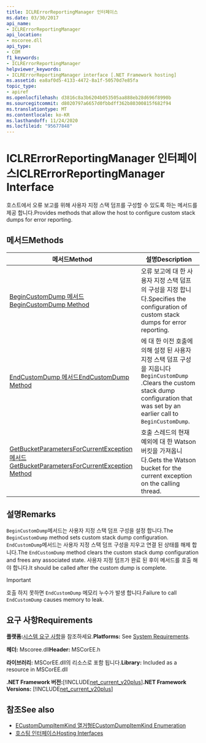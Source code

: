 ```yaml
---
title: ICLRErrorReportingManager 인터페이스
ms.date: 03/30/2017
api_name:
- ICLRErrorReportingManager
api_location:
- mscoree.dll
api_type:
- COM
f1_keywords:
- ICLRErrorReportingManager
helpviewer_keywords:
- ICLRErrorReportingManager interface [.NET Framework hosting]
ms.assetid: ea8af0d5-4133-4472-8a1f-50570d7e85fa
topic_type:
- apiref
ms.openlocfilehash: d3816c8a3b6204b053505aa888eb28d696f8990b
ms.sourcegitcommit: d8020797a6657d0fbbdff362b80300815f682f94
ms.translationtype: MT
ms.contentlocale: ko-KR
ms.lasthandoff: 11/24/2020
ms.locfileid: "95677848"
---
```

# <a name="iclrerrorreportingmanager-interface"></a><span data-ttu-id="89a01-102">ICLRErrorReportingManager 인터페이스</span><span class="sxs-lookup"><span data-stu-id="89a01-102">ICLRErrorReportingManager Interface</span></span>

<span data-ttu-id="89a01-103">호스트에서 오류 보고를 위해 사용자 지정 스택 덤프를 구성할 수 있도록 하는 메서드를 제공 합니다.</span><span class="sxs-lookup"><span data-stu-id="89a01-103">Provides methods that allow the host to configure custom stack dumps for error reporting.</span></span>  
  
## <a name="methods"></a><span data-ttu-id="89a01-104">메서드</span><span class="sxs-lookup"><span data-stu-id="89a01-104">Methods</span></span>  
  
|<span data-ttu-id="89a01-105">메서드</span><span class="sxs-lookup"><span data-stu-id="89a01-105">Method</span></span>|<span data-ttu-id="89a01-106">설명</span><span class="sxs-lookup"><span data-stu-id="89a01-106">Description</span></span>|  
|------------|-----------------|  
|[<span data-ttu-id="89a01-107">BeginCustomDump 메서드</span><span class="sxs-lookup"><span data-stu-id="89a01-107">BeginCustomDump Method</span></span>](iclrerrorreportingmanager-begincustomdump-method.md)|<span data-ttu-id="89a01-108">오류 보고에 대 한 사용자 지정 스택 덤프의 구성을 지정 합니다.</span><span class="sxs-lookup"><span data-stu-id="89a01-108">Specifies the configuration of custom stack dumps for error reporting.</span></span>|  
|[<span data-ttu-id="89a01-109">EndCustomDump 메서드</span><span class="sxs-lookup"><span data-stu-id="89a01-109">EndCustomDump Method</span></span>](iclrerrorreportingmanager-endcustomdump-method.md)|<span data-ttu-id="89a01-110">에 대 한 이전 호출에 의해 설정 된 사용자 지정 스택 덤프 구성을 지웁니다 `BeginCustomDump` .</span><span class="sxs-lookup"><span data-stu-id="89a01-110">Clears the custom stack dump configuration that was set by an earlier call to `BeginCustomDump`.</span></span>|  
|[<span data-ttu-id="89a01-111">GetBucketParametersForCurrentException 메서드</span><span class="sxs-lookup"><span data-stu-id="89a01-111">GetBucketParametersForCurrentException Method</span></span>](iclrerrorreportingmanager-getbucketparametersforcurrentexception-method.md)|<span data-ttu-id="89a01-112">호출 스레드의 현재 예외에 대 한 Watson 버킷을 가져옵니다.</span><span class="sxs-lookup"><span data-stu-id="89a01-112">Gets the Watson bucket for the current exception on the calling thread.</span></span>|  
  
## <a name="remarks"></a><span data-ttu-id="89a01-113">설명</span><span class="sxs-lookup"><span data-stu-id="89a01-113">Remarks</span></span>  

 <span data-ttu-id="89a01-114">`BeginCustomDump`메서드는 사용자 지정 스택 덤프 구성을 설정 합니다.</span><span class="sxs-lookup"><span data-stu-id="89a01-114">The `BeginCustomDump` method sets custom stack dump configuration.</span></span> <span data-ttu-id="89a01-115">`EndCustomDump`메서드는 사용자 지정 스택 덤프 구성을 지우고 연결 된 상태를 해제 합니다.</span><span class="sxs-lookup"><span data-stu-id="89a01-115">The `EndCustomDump` method clears the custom stack dump configuration and frees any associated state.</span></span> <span data-ttu-id="89a01-116">사용자 지정 덤프가 완료 된 후이 메서드를 호출 해야 합니다.</span><span class="sxs-lookup"><span data-stu-id="89a01-116">It should be called after the custom dump is complete.</span></span>  
  
> [!IMPORTANT]
> <span data-ttu-id="89a01-117">호출 하지 못하면 `EndCustomDump` 메모리 누수가 발생 합니다.</span><span class="sxs-lookup"><span data-stu-id="89a01-117">Failure to call `EndCustomDump` causes memory to leak.</span></span>  
  
## <a name="requirements"></a><span data-ttu-id="89a01-118">요구 사항</span><span class="sxs-lookup"><span data-stu-id="89a01-118">Requirements</span></span>  

 <span data-ttu-id="89a01-119">**플랫폼:**[시스템 요구 사항](../../get-started/system-requirements.md)을 참조하세요.</span><span class="sxs-lookup"><span data-stu-id="89a01-119">**Platforms:** See [System Requirements](../../get-started/system-requirements.md).</span></span>  
  
 <span data-ttu-id="89a01-120">**헤더:** Mscoree.dll</span><span class="sxs-lookup"><span data-stu-id="89a01-120">**Header:** MSCorEE.h</span></span>  
  
 <span data-ttu-id="89a01-121">**라이브러리:** MSCorEE.dll의 리소스로 포함 됩니다.</span><span class="sxs-lookup"><span data-stu-id="89a01-121">**Library:** Included as a resource in MSCorEE.dll</span></span>  
  
 <span data-ttu-id="89a01-122">**.NET Framework 버전:**[!INCLUDE[net_current_v20plus](../../../../includes/net-current-v20plus-md.md)]</span><span class="sxs-lookup"><span data-stu-id="89a01-122">**.NET Framework Versions:** [!INCLUDE[net_current_v20plus](../../../../includes/net-current-v20plus-md.md)]</span></span>  
  
## <a name="see-also"></a><span data-ttu-id="89a01-123">참조</span><span class="sxs-lookup"><span data-stu-id="89a01-123">See also</span></span>

- [<span data-ttu-id="89a01-124">ECustomDumpItemKind 열거형</span><span class="sxs-lookup"><span data-stu-id="89a01-124">ECustomDumpItemKind Enumeration</span></span>](ecustomdumpitemkind-enumeration.md)
- [<span data-ttu-id="89a01-125">호스팅 인터페이스</span><span class="sxs-lookup"><span data-stu-id="89a01-125">Hosting Interfaces</span></span>](hosting-interfaces.md)
